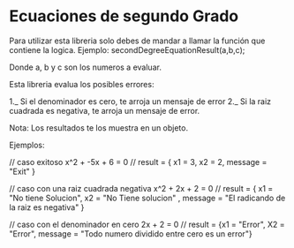 # Ecuaciones de segundo Grado 

Para utilizar esta libreria solo debes de mandar a llamar la función que contiene la logica. 
Ejemplo: 
secondDegreeEquationResult(a,b,c);

Donde a, b y c son los numeros a evaluar.

Esta libreria evalua los posibles errores: 

1._ Si el denominador es cero, te arroja un mensaje de error
2._ Si la raiz cuadrada es negativa, te arroja un mensaje de error. 

Nota: Los resultados te los muestra en un objeto.

Ejemplos: 

// caso exitoso 
x^2 + -5x + 6 = 0 // result = { x1 = 3, x2 = 2, message = "Exit" }

// caso con una raiz cuadrada negativa 
x^2 + 2x + 2 = 0 //  result = { x1 = "No tiene Solucion", x2 = "No Tiene solucion" , message = "El radicando de la raiz es negativa" }

// caso con el denominador en cero
2x + 2 = 0 // result = {x1 = "Error", X2 = "Error", message = "Todo numero dividido entre cero es un error"}